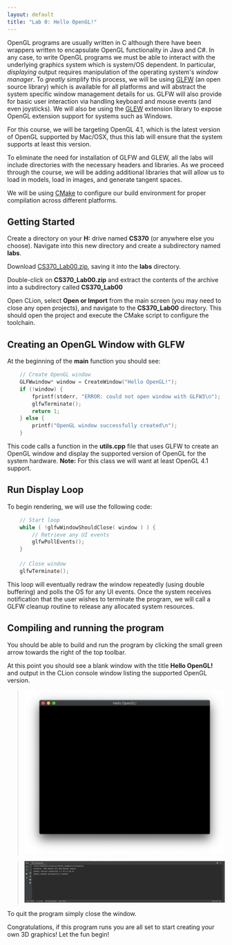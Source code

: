 ```yaml
---
layout: default
title: "Lab 0: Hello OpenGL!"
---
```


OpenGL programs are usually written in C although there have been wrappers written to encapsulate OpenGL functionality in Java and C\#. In any case, to write OpenGL programs we must be able to interact with the underlying graphics system which is system/OS dependent. In particular, *displaying* output requires manipulation of the operating system's *window manager*. To *greatly* simplify this process, we will be using [GLFW](https://www.glfw.org) (an open source library) which is available for all platforms and will abstract the system specific window management details for us. GLFW will also provide for basic user interaction via handling keyboard and mouse events (and even joysticks). We will also be using the [GLEW](http://glew.sourceforge.net) extension library to expose OpenGL extension support for systems such as Windows.

For this course, we will be targeting OpenGL 4.1, which is the latest version of OpenGL supported by Mac/OSX, thus this lab will ensure that the system supports at least this version.

To eliminate the need for installation of GLFW and GLEW, all the labs will include directories with the necessary headers and libraries. As we proceed through the course, we will be adding additional libraries that will allow us to load in models, load in images, and generate tangent spaces.

We will be using [CMake](https://cmake.org) to configure our build environment for proper compilation across different platforms.

## Getting Started

Create a directory on your **H:** drive named **CS370** (or anywhere else you choose). Navigate into this new directory and create a subdirectory named **labs**.

Download [CS370\_Lab00.zip](CS370_Lab00.zip), saving it into the **labs** directory.

Double-click on **CS370\_Lab00.zip** and extract the contents of the archive into a subdirectory called **CS370\_Lab00**

Open CLion, select **Open or Import** from the main screen (you may need to close any open projects), and navigate to the **CS370\_Lab00** directory. This should open the project and execute the CMake script to configure the toolchain.

## Creating an OpenGL Window with GLFW

At the beginning of the **main** function you should see:

```cpp
    // Create OpenGL window
    GLFWwindow* window = CreateWindow("Hello OpenGL!");
    if (!window) {
        fprintf(stderr, "ERROR: could not open window with GLFW3\n");
        glfwTerminate();
        return 1;
    } else {
        printf("OpenGL window successfully created\n");
    }
```

This code calls a function in the **utils.cpp** file that uses GLFW to create an OpenGL window and display the supported version of OpenGL for the system hardware. **Note:** For this class we will want at least OpenGL 4.1 support.

## Run Display Loop

To begin rendering, we will use the following code:

```cpp
    // Start loop
    while ( !glfwWindowShouldClose( window ) ) {
        // Retrieve any UI events
        glfwPollEvents();
    }

    // Close window
    glfwTerminate();
```

This loop will eventually redraw the window repeatedly (using double buffering) and polls the OS for any UI events. Once the system receives notification that the user wishes to terminate the program, we will call a GLFW cleanup routine to release any allocated system resources.

## Compiling and running the program

You should be able to build and run the program by clicking the small green arrow towards the right of the top toolbar.

At this point you should see a blank window with the title **Hello OpenGL!** and output in the CLion console window listing the supported OpenGL version.

> ![image](images/lab00/Blank.png)

> ![image](images/lab00/Console.png)

To quit the program simply close the window.

Congratulations, if this program runs you are all set to start creating your own 3D graphics! Let the fun begin!

